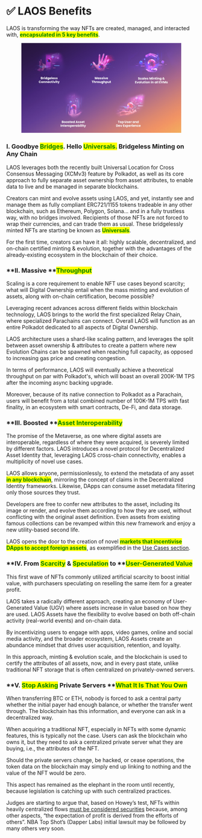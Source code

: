 # ✅ LAOS Benefits

LAOS is transforming the way NFTs are created, managed, and interacted with, <mark style="color:green;">**encapsulated in 5 key benefits**</mark>.&#x20;

<figure><img src="../.gitbook/assets/LAOS_features.jpg" alt=""><figcaption></figcaption></figure>

### **I. Goodbye **<mark style="color:green;">**Bridges**</mark>**. Hello **<mark style="color:green;">**Universals.**</mark>** Bridgeless Minting on Any Chain**

LAOS leverages both the recently built Universal Location for Cross Consensus Messaging (XCMv3) feature by Polkadot, as well as its core approach to fully separate asset ownership from asset attributes, to enable data to live and be managed in separate blockchains.&#x20;

Creators can mint and evolve assets using LAOS, and yet, instantly see and manage them as fully compliant ERC721/1155 tokens tradeable in any other blockchain, such as Ethereum, Polygon, Solana... and in a fully trustless way, with no bridges involved. Recipients of those NFTs are not forced to wrap their currencies, and can trade them as usual. These bridgelessly minted NFTs are starting be known as <mark style="color:green;">**Universals**</mark>.

For the first time, creators can have it all: highly scalable, decentralized, and on-chain certified minting & evolution, together with the advantages of the already-existing ecosystem in the blockchain of their choice.

### **II. Massive **<mark style="color:green;">**Throughput**</mark>

Scaling is a core requirement to enable NFT use cases beyond scarcity; what will Digital Ownership entail when the mass minting and evolution of assets, along with on-chain certification, become possible?

Leveraging recent advances across different fields within blockchain technology, LAOS brings to the world the first specialized Relay Chain, where specialized Parachains can connect. Overall LAOS will function as an entire Polkadot dedicated to all aspects of Digital Ownership.

LAOS architecture uses a shard-like scaling pattern, and leverages the split between asset ownership & attributes to create a pattern where new Evolution Chains can be spawned when reaching full capacity, as opposed to increasing gas price and creating congestion.&#x20;

In terms of performance, LAOS will eventually achieve a theoretical throughput on par with Polkadot's, which will boast an overall 200K-1M TPS after the incoming async backing upgrade.

Moreover, because of its native connection to Polkadot as a Parachain, users will benefit from a total combined number of 100K-1M TPS with fast finality, in an ecosystem with smart contracts, De-Fi, and data storage.

### **III. Boosted **<mark style="color:green;">**Asset Interoperability**</mark>

The promise of the Metaverse, as one where digital assets are interoperable, regardless of where they were acquired, is severely limited by different factors. LAOS introduces a novel protocol for Decentralized Asset Identity that, leveraging LAOS cross-chain connectivity, enables a multiplicity of novel use cases.

LAOS allows anyone, permissionlessly, to extend the metadata of any asset <mark style="color:green;">**in any blockchain**</mark>, mirroring the concept of claims in the Decentralized Identity frameworks. Likewise, DApps can consume asset metadata filtering only those sources they trust.

Developers are free to confer new attributes to the asset, including its image or render, and evolve them according to how they are used, without conflicting with the original asset definition. Even assets from existing famous collections can be revamped within this new framework and enjoy a new utility-based second life.

LAOS opens the door to the creation of novel <mark style="color:green;">**markets that incentivise DApps to accept foreign assets**</mark>, as exemplified in the [Use Cases section](use-cases.md).

### **IV. From **<mark style="color:green;">**Scarcity**</mark>** & **<mark style="color:green;">**Speculation**</mark>** to **<mark style="color:green;">**User-Generated Value**</mark>

This first wave of NFTs commonly utilized artificial scarcity to boost initial value, with purchasers speculating on reselling the same item for a greater profit.&#x20;

LAOS takes a radically different approach, creating an economy of User-Generated Value (UGV) where assets increase in value based on how they are used. LAOS Assets have the flexibility to evolve based on both off-chain activity (real-world events) and on-chain data.

By incentivizing users to engage with apps, video games, online and social media activity, and the broader ecosystem, LAOS Assets create an abundance mindset that drives user acquisition, retention, and loyalty.&#x20;

In this approach, minting & evolution scale, and the blockchain is used to certify the attributes of all assets, now, and in every past state, unlike traditional NFT storage that is often centralized on privately-owned servers.

### **V. **<mark style="color:green;">**Stop Asking**</mark>** Private Servers **<mark style="color:green;">**What It Is That You Own**</mark>

When transferring BTC or ETH, nobody is forced to ask a central party whether the initial payer had enough balance, or whether the transfer went through. The blockchain has this information, and everyone can ask in a decentralized way.&#x20;

When acquiring a traditional NFT, especially in NFTs with some dynamic features, this is typically not the case. Users can ask the blockchain who owns it, but they need to ask a centralized private server what they are buying, i.e., the attributes of the NFT.&#x20;

Should the private servers change, be hacked, or cease operations, the token data on the blockchain may simply end up linking to nothing and the value of the NFT would be zero.&#x20;

This aspect has remained as the elephant in the room until recently, because legislation is catching up with such centralized practices.&#x20;

Judges are starting to argue that, based on Howey’s test, NFTs within heavily centralized flows [must be considered securities](https://www.coindesk.com/consensus-magazine/2023/02/28/dapper-labs-nft-ruling-dunks-on-private-networks) because, among other aspects, “the expectation of profit is derived from the efforts of others”. NBA Top Shot’s (Dapper Labs) initial lawsuit may be followed by many others very soon.&#x20;
